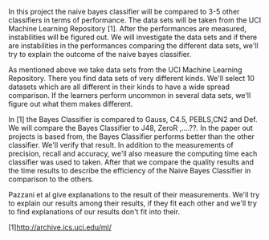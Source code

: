 In this project the naive bayes classifier will be compared to 3-5 other classifiers in terms of performance. The data sets will be taken from the UCI Machine Learning Repository [1].
After the performances are measured, instabilities will be figured out. We will investigate the data sets and if there are instabilities in the performances comparing the different data sets, we'll try to explain the outcome of the naive bayes classifier.

As mentioned above we take data sets from the UCI Machine Learning Repository. There you find data sets of very different kinds. We'll select 10 datasets which are all different in their kinds to have a wide spread comparison. If the learners perform uncommon in several data sets, we'll figure out what them makes different.

In [1] the Bayes Classifier is compared to Gauss, C4.5, PEBLS,CN2 and Def. We will compare the Bayes Classifier to J48, ZeroR ,....??. In the paper out projects is based from, the Bayes Classifier performs better than the other classifier. We'll verify that result.
In addition to the measurements of precision, recall and accuracy, we'll also measure the computing time each classifier was used to taken.
After that we compare the quality results and the time results to describe the efficiency of the Naive Bayes Classifier in comparison to the others.

Pazzani et al give explanations to the result of their measurements. We'll try to explain our results among their results, if they fit each other and we'll try to find explanations of our results don't fit into their.





[1]http://archive.ics.uci.edu/ml/
